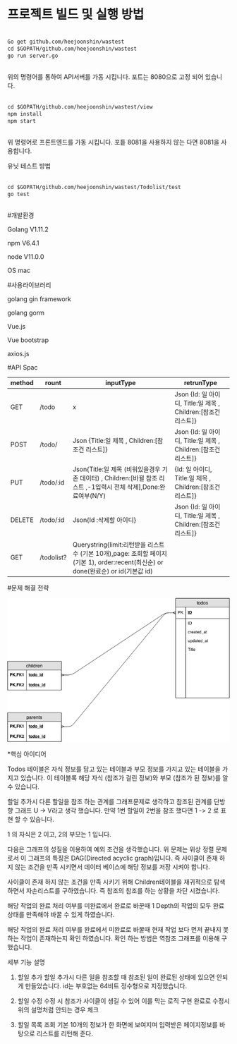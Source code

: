 프로젝트 빌드 및 실행 방법
===


<pre><code>
Go get github.com/heejoonshin/wastest
cd $GOPATH/github.com/heejoonshin/wastest
go run server.go

</code></pre>
위의 명령어를 통하여 API서버를 가동 시킵니다.
포트는 8080으로 고정 되어 있습니다.

<pre><code>
cd $GOPATH/github.com/heejoonshin/wastest/view
npm install
npm start

</code></pre>
위 명령어로 프론트엔드를 가동 시킵니다. 포틑 8081을 사용하지 않는 다면 8081을 사용합니다.

유닛 테스트 방법

<pre><code>
cd $GOPATH/github.com/heejoonshin/wastest/Todolist/test
go test

</code></pre>


#개발환경

Golang V1.11.2

npm V6.4.1

node V11.0.0

OS mac

#사용라이브러리 

golang gin framework

golang gorm

Vue.js

Vue bootstrap

axios.js



#API Spac

method | rount| inputType| retrunType |
--- | --- | --- | --- |
GET | /todo | x | Json {Id: 일 아이디, Title:일 제목 , Children:[참조건 리스트]}|
POST| /todo/ |Json {Title:일 제목 , Children:[참조건 리스트]} | Json {Id: 일 아이디, Title:일 제목 , Children:[참조건 리스트]}|
PUT|/todo/:id | Json{Title:일 제목 (비워있을경우 기존 데이터) , Children:[바뀔 참조 리스트 ,-1입력시 전체 삭제],Done:완료여부(N/Y)|{Id: 일 아이디, Title:일 제목 , Children:[참조건 리스트]}|
DELETE|/todo/:id |Json{Id :삭제할 아이디}|Json {Id: 일 아이디, Title:일 제목 , Children:[참조건 리스트]}|
GET|/todolist?| Querystring{limit:리턴받을 리스트 수 (기본 10개),page: 조회할 페이지(기본 1), order:recent(최신순) or done(완료순) or id(기본값 id)|


 #문제 해결 전략
 
![DB스키마](./image/DB.png)

*핵심 아이디어

Todos 테이블은 자식 정보를 담고 있는 테이블과 부모 정보를 가지고 있는 테이블을 가지고 있습니다.
이 테이블록 해당 자식 (참조가 걸린 정보)와 부모 (참조가 된 정보)를 알 수 있습니다.

할일 추가시 다른 할일을 참조 하는 관계를 그래프문제로 생각하고 참조된 관계를 단방향 그래프 U -> V라고 생각 했습니다.
만약 1번 할일이 2번을 참조 했다면 1 -> 2 로 표현 할 수 있습니다.

1 의 자식은 2 이고, 2의 부모는 1 입니다.

다음은 그래프의 성질을 이용하여 예외 조건을 생각했습니다.
위 문제는 위상 정렬 문제로서 이 그래프의 특징은 DAG(Directed acyclic graph)입니다.
즉 사이클이 존재 하지 않는 조건을 만족 시키면서 데이터 베이스에 해당 정보를 저장 시켜야 합니다.

사이클이 존재 하지 않는 조건을 만족 시키기 위해 Children테이블을 재귀적으로 탐색 하면서 자손리스트를 구하였습니다.
즉 참조의 참조를 하는 상황을 차단 시켰습니다.

해당 작업의 완료 처리 여부를 미완료에서 완료로 바꾼때 1 Depth의 작업의 모두 완료 상태를 만족해야 바꿀 수 있게 하였습니다.

해당 작업의 완료 처리 여부를 완료에서 미완료로 바꿀때 현재 작업 보다 먼저 끝내지 못하는 작업이 존재하는지 확인 하였습니다.
확인 하는 방법은 역참조 그래프를 이용해 구했습니다.

세부 기능 설명

1. 할일 추가
할일 추가시 다른 일을 참조할 때 참조된 일이 완료된 상태에 있으면 안되게 만들었습니다.
id는 부호없는 64비트 정수형으로 지정했습니다.

2. 할일 수정
수정 시 참조가 사이클이 생길 수 있어 이를 막는 로직 구현
완료로 수정시 위의 설명처럼 안되는 경우 체크

3. 할일 목록 조회
기본 10개의 정보가 한 화면에 보여지며 입력받은 페이지정보를 바탕으로 리스트를 리턴해 준다.


 

